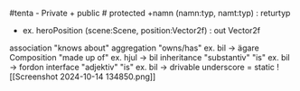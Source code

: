 #tenta
\- Private
\+ public
\# protected
\+namn (namn:typ, namt:typ) : returtyp
- ex. heroPosition (scene:Scene, position:Vector2f) : out Vector2f

association  "knows about"
aggregation  "owns/has" ex. bil -> ägare
Composition "made up of" ex. hjul -> bil
inheritance "substantiv" "is" ex. bil -> fordon
interface "adjektiv" "is" ex. bil -> drivable
underscore = static
![[Screenshot 2024-10-14 134850.png]]


